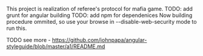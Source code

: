 This project is realization of referee's protocol for mafia game.
TODO: add grunt for angular building
TODO: add npm for dependenices
Now building procedure ommited, so use your browse in --disable-web-security mode to run this.

TODO see more - https://github.com/johnpapa/angular-styleguide/blob/master/a1/README.md